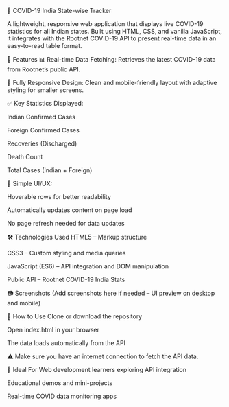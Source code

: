 


🦠 COVID-19 India State-wise Tracker

A lightweight, responsive web application that displays live COVID-19 statistics for all Indian states. Built using HTML, CSS, and vanilla JavaScript, it integrates with the Rootnet COVID-19 API to present real-time data in an easy-to-read table format.

📌 Features
📊 Real-time Data Fetching:
Retrieves the latest COVID-19 data from Rootnet’s public API.

📱 Fully Responsive Design:
Clean and mobile-friendly layout with adaptive styling for smaller screens.

✅ Key Statistics Displayed:

Indian Confirmed Cases

Foreign Confirmed Cases

Recoveries (Discharged)

Death Count

Total Cases (Indian + Foreign)

🧭 Simple UI/UX:

Hoverable rows for better readability

Automatically updates content on page load

No page refresh needed for data updates

🛠️ Technologies Used
HTML5 – Markup structure

CSS3 – Custom styling and media queries

JavaScript (ES6) – API integration and DOM manipulation

Public API – Rootnet COVID-19 India Stats

📷 Screenshots
(Add screenshots here if needed – UI preview on desktop and mobile)

🚀 How to Use
Clone or download the repository

Open index.html in your browser

The data loads automatically from the API

⚠️ Make sure you have an internet connection to fetch the API data.

🎯 Ideal For
Web development learners exploring API integration

Educational demos and mini-projects

Real-time COVID data monitoring apps
